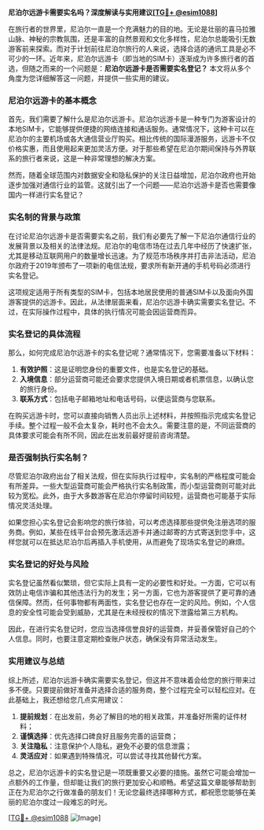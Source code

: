 **尼泊尔远游卡需要实名吗？深度解读与实用建议[[TG💪+ @esim1088](https://t.me/s/esim1088)]**

在旅行者的世界里，尼泊尔一直是一个充满魅力的目的地。无论是壮丽的喜马拉雅山脉、神秘的宗教氛围，还是丰富的自然景观和文化多样性，尼泊尔总能吸引无数游客前来探索。而对于计划前往尼泊尔旅行的人来说，选择合适的通讯工具是必不可少的一环。近年来，尼泊尔远游卡（即当地的SIM卡）逐渐成为许多旅行者的首选，但随之而来的一个问题是：**尼泊尔远游卡是否需要实名登记？** 本文将从多个角度为您详细解答这一问题，并提供一些实用的建议。

### 尼泊尔远游卡的基本概念

首先，我们需要了解什么是尼泊尔远游卡。尼泊尔远游卡是一种专门为游客设计的本地SIM卡，它能够提供便捷的网络连接和通话服务。通常情况下，这种卡可以在尼泊尔的主要机场或各大通信营业厅购买。相比传统的国际漫游服务，远游卡不仅价格实惠，而且使用起来更加灵活方便。对于那些希望在尼泊尔期间保持与外界联系的旅行者来说，这是一种非常理想的解决方案。

然而，随着全球范围内对数据安全和隐私保护的关注日益增加，尼泊尔政府也开始逐步加强对通信行业的监管。这就引出了一个问题——尼泊尔远游卡是否也需要像国内一样进行实名登记？

### 实名制的背景与政策

在讨论尼泊尔远游卡是否需要实名之前，我们有必要先了解一下尼泊尔通信行业的发展背景以及相关的法律法规。尼泊尔的电信市场在过去几年中经历了快速扩张，尤其是移动互联网用户的数量增长迅速。为了规范市场秩序并打击非法活动，尼泊尔政府于2019年颁布了一项新的电信法规，要求所有新开通的手机号码必须进行实名登记。

这项规定适用于所有类型的SIM卡，包括本地居民使用的普通SIM卡以及面向外国游客提供的远游卡。因此，从法律层面来看，尼泊尔远游卡确实需要实名登记。不过，在实际操作过程中，具体的执行情况可能会因运营商而异。

### 实名登记的具体流程

那么，如何完成尼泊尔远游卡的实名登记呢？通常情况下，您需要准备以下材料：

1. **有效护照**：这是证明您身份的重要文件，也是实名登记的基础。
2. **入境信息**：部分运营商可能还会要求您提供入境日期或者机票信息，以确认您的旅行身份。
3. **联系方式**：包括电子邮箱地址和电话号码，以便运营商与您联系。

在购买远游卡时，您可以直接向销售人员出示上述材料，并按照指示完成实名登记手续。整个过程一般不会太复杂，耗时也不会太久。需要注意的是，不同运营商的具体要求可能会有所不同，因此在出发前最好提前咨询清楚。

### 是否强制执行实名制？

尽管尼泊尔政府出台了相关法规，但在实际执行过程中，实名制的严格程度可能会有所差异。一些大型运营商可能会严格执行实名制政策，而小型运营商则可能对此较为宽松。此外，由于大多数游客在尼泊尔停留时间较短，运营商也可能基于实际情况灵活处理。

如果您担心实名登记会影响您的旅行体验，可以考虑选择那些提供免注册选项的服务商。例如，某些在线平台会预先激活远游卡并通过邮寄的方式寄送到您手中，这样您就可以在抵达尼泊尔后再插入手机使用，从而避免了现场实名登记的麻烦。

### 实名登记的好处与风险

实名登记虽然看似繁琐，但它实际上具有一定的必要性和好处。一方面，它可以有效防止电信诈骗和其他违法行为的发生；另一方面，它也为游客提供了更可靠的通信保障。然而，任何事物都有两面性，实名登记也存在一定的风险。例如，个人信息的安全性可能会受到威胁，尤其是在未经授权的情况下泄露给第三方机构。

因此，在进行实名登记时，您应当选择信誉良好的运营商，并妥善保管好自己的个人信息。同时，也要注意定期检查账户状态，确保没有异常活动发生。

### 实用建议与总结

综上所述，尼泊尔远游卡确实需要实名登记，但这并不意味着会给您的旅行带来过多不便。只要提前做好准备并选择合适的服务商，整个过程完全可以轻松应对。在此基础上，我还想给您几点实用建议：

1. **提前规划**：在出发前，务必了解目的地的相关政策，并准备好所需的证件材料；
2. **谨慎选择**：优先选择口碑良好且服务完善的运营商；
3. **关注隐私**：注意保护个人隐私，避免不必要的信息泄露；
4. **灵活应对**：如果遇到特殊情况，可以尝试寻找其他替代方案。

总之，尼泊尔远游卡的实名登记是一项既重要又必要的措施。虽然它可能会增加一点额外的工作量，但却能让我们的旅行更加安心和顺畅。希望这篇文章能够帮助到正在为尼泊尔之行做准备的朋友们！无论您最终选择哪种方式，都祝愿您能够在美丽的尼泊尔度过一段难忘的时光。

[[TG💪+ @esim1088](https://t.me/s/esim1088) ![Image](https://i.postimg.cc/4NQfJmqS/Snipaste-2025-05-13-00-14-12.png)]